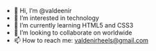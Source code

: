 - 👋 Hi, I’m @valdeenir
- 👀 I’m interested in technology
- 🌱 I’m currently learning HTML5 and CSS3
- 💞️ I’m looking to collaborate on worldwide
- 📫 How to reach me: valdenirheels@gmail.com

<!---
valdeenir/valdeenir is a ✨ special ✨ repository because its `README.md` (this file) appears on your GitHub profile.
You can click the Preview link to take a look at your changes.
--->
